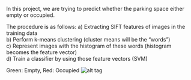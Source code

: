 In this project, we are trying to predict whether the parking space either empty or occupied.

The procedure is as follows:
a) Extracting SIFT features of images in the training data  
b) Perform k-means clustering (cluster means will be the “words”)  
c) Represent images with the histogram of these words (histogram becomes
the feature vector)  
d) Train a classifier by using those feature vectors (SVM)  


Green: Empty, Red: Occupied
![alt tag](https://github.com/a-ozbek/Computer-Vision/blob/master/Parking%20Space%20Classification/result.png)